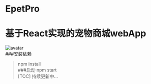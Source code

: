 # EpetPro
基于React实现的宠物商城webApp
=========================================================================
![avatar](http://s1.51cto.com/wyfs02/M01/88/7F/wKiom1f55HCSS-DrAACSkyHme8o914.png-wh_651x-s_1436211364.png)<br />
###安装依赖
>npm install<br />
###启动
>npm start<br />
[TOC] 持续更新中...